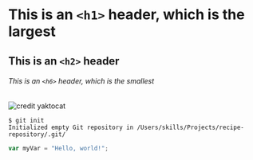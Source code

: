 # This is an `<h1>` header, which is the largest

## This is an `<h2>` header

###### This is an `<h6>` header, which is the smallest


![credit yaktocat](https://github.com/PPNM/skills-communicate-using-markdown/assets/125627160/85a6ba17-e040-4d76-81c8-df8cd3d091e5)

```
$ git init
Initialized empty Git repository in /Users/skills/Projects/recipe-repository/.git/
```

``` javascript
var myVar = "Hello, world!";
```

